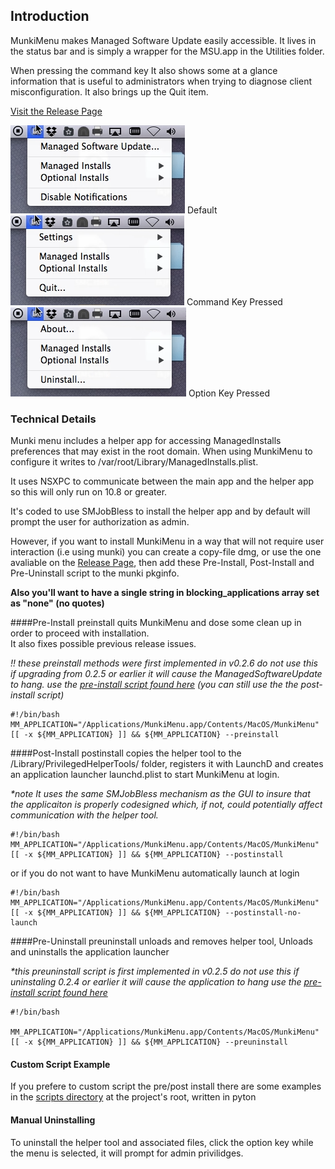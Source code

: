 ## Introduction
MunkiMenu makes Managed Software Update easily accessible.  It lives in the status bar and is simply a wrapper for the MSU.app in the Utilities folder. 

When pressing the command key It also shows some at a glance information that is useful to administrators when trying to diagnose client misconfiguration. It also brings up the Quit item.


[Visit the Release Page][releases]

![default][default] Default  
![Command Key Pressed][commandKey] Command Key Pressed  
![Option Key Pressed][optionKey] Option Key Pressed  


### Technical Details 
Munki menu includes a helper app for accessing ManagedInstalls preferences that may exist in the root domain.  When using MunkiMenu to configure it writes to /var/root/Library/ManagedInstalls.plist.

It uses NSXPC to communicate between the main app and the helper app so this will only run on 10.8 or greater.

It's coded to use SMJobBless to install the helper app and by default will prompt the user for authorization as admin. 

However, if you want to install MunkiMenu in a way that will not require user interaction (i.e using munki) you can create a copy-file dmg, or use the one avaliable on the [Release Page][releases], then add these Pre-Install, Post-Install and Pre-Uninstall script to the munki pkginfo.  

__Also you'll want to have a single string in blocking_applications array set as "none" (no quotes)__


####Pre-Install
preinstall quits MunkiMenu and dose some clean up in order to proceed with installation.  
It also fixes possible previous release issues.

_!! these preinstall methods were first implemented in v0.2.6 do not use this if upgrading from 0.2.5 or earlier it will cause the ManagedSoftwareUpdate to hang. use the [pre-install script found here][scripts] (you can still use the the post-install script)_
```shell
#!/bin/bash
MM_APPLICATION="/Applications/MunkiMenu.app/Contents/MacOS/MunkiMenu"
[[ -x ${MM_APPLICATION} ]] && ${MM_APPLICATION} --preinstall
```

####Post-Install
postinstall copies the helper tool to the /Library/PrivilegedHelperTools/ folder,
registers it with LaunchD and creates an application launcher launchd.plist to start MunkiMenu at login.

_*note It uses the same SMJobBless mechanism as the GUI to insure that the applicaiton is properly codesigned which, if not, could potentially affect communication with the helper tool._
```shell
#!/bin/bash
MM_APPLICATION="/Applications/MunkiMenu.app/Contents/MacOS/MunkiMenu"
[[ -x ${MM_APPLICATION} ]] && ${MM_APPLICATION} --postinstall
```
or if you do not want to have MunkiMenu automatically launch at login 
```
#!/bin/bash
MM_APPLICATION="/Applications/MunkiMenu.app/Contents/MacOS/MunkiMenu"
[[ -x ${MM_APPLICATION} ]] && ${MM_APPLICATION} --postinstall-no-launch
```
####Pre-Uninstall
preuninstall unloads and removes helper tool, Unloads and uninstalls the application launcher  

_*this preuninstall script is first implemented in v0.2.5 do not use this if uninstaling 0.2.4 or earlier it will
cause the application to hang use the [pre-install script found here][scripts]_
```shell
#!/bin/bash

MM_APPLICATION="/Applications/MunkiMenu.app/Contents/MacOS/MunkiMenu"
[[ -x ${MM_APPLICATION} ]] && ${MM_APPLICATION} --preuninstall
```

#### Custom Script Example
If you prefere to custom script the pre/post install there are some examples 
in the [scripts directory][scripts]  at the project's root, written in pyton
  
#### Manual Uninstalling
To uninstall the helper tool and associated files, click the option key while the menu is selected, it will prompt for admin privilidges.



[default]:./docs/default.png
[commandKey]:./docs/commandKey.png
[optionKey]:./docs/optionKey.png
[scripts]:./Scripts
[releases]:https://github.com/eahrold/MunkiMenu/releases
